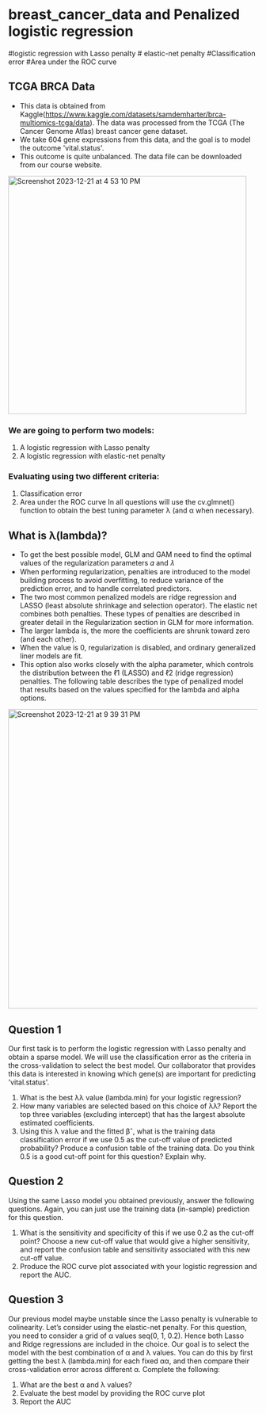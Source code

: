 # breast_cancer_data and Penalized logistic regression
#logistic regression with Lasso penalty # elastic-net penalty #Classification error #Area under the ROC curve

## TCGA BRCA Data
- This data is obtained from Kaggle(https://www.kaggle.com/datasets/samdemharter/brca-multiomics-tcga/data). The data was processed from the TCGA (The Cancer Genome Atlas) breast cancer gene dataset. 
- We take 604 gene expressions from this data, and the goal is to model the outcome 'vital.status'. 
- This outcome is quite unbalanced. The data file can be downloaded from our course website.
<img width="481" alt="Screenshot 2023-12-21 at 4 53 10 PM" src="https://github.com/ColleenJung/breast_cancer_data_-Penalized-logistic-regression/assets/119357849/a29d0016-a272-41c8-8e36-fa51e1086cb3">

### We are going to perform two models:
1. A logistic regression with Lasso penalty
2. A logistic regression with elastic-net penalty

### Evaluating using two different criteria:
1. Classification error
2. Area under the ROC curve
In all questions will use the cv.glmnet() function to obtain the best tuning parameter λ (and α when necessary).

## What is λ(lambda)?
- To get the best possible model, GLM and GAM need to find the optimal values of the regularization parameters 𝛼 and 𝜆
- When performing regularization, penalties are introduced to the model building process to avoid overfitting, to reduce variance of the prediction error, and to handle correlated predictors.
- The two most common penalized models are ridge regression and LASSO (least absolute shrinkage and selection operator). The elastic net combines both penalties. These types of penalties are described in greater detail in the Regularization section in GLM for more information.
- The larger lambda is, the more the coefficients are shrunk toward zero (and each other).
- When the value is 0, regularization is disabled, and ordinary generalized liner models are fit. 
- This option also works closely with the alpha parameter, which controls the distribution between the ℓ1 (LASSO) and ℓ2 (ridge regression) penalties.
The following table describes the type of penalized model that results based on the values specified for the lambda and alpha options.
<img width="605" alt="Screenshot 2023-12-21 at 9 39 31 PM" src="https://github.com/ColleenJung/breast_cancer_data_-Penalized-logistic-regression/assets/119357849/5d9872b1-8927-4eca-8c81-84f4166fac21">
 

## Question 1
Our first task is to perform the logistic regression with Lasso penalty and obtain a sparse model. We will use the classification error as the criteria in the cross-validation to select the best model. Our collaborator that provides this data is interested in knowing which gene(s) are important for predicting 'vital.status'. 

1. What is the best λλ value (lambda.min) for your logistic regression?
2. How many variables are selected based on this choice of λλ? Report the top three variables (excluding intercept) that has the largest absolute estimated coefficients.
3. Using this λ value and the fitted βˆ, what is the training data classification error if we use 0.5 as the cut-off value of predicted probability? Produce a confusion table of the training data. Do you think 0.5 is a good cut-off point for this question? Explain why.

## Question 2
Using the same Lasso model you obtained previously, answer the following questions. Again, you can just use the training data (in-sample) prediction for this question.

1. What is the sensitivity and specificity of this if we use 0.2 as the cut-off point? Choose a new cut-off value that would give a higher sensitivity, and report the confusion table and sensitivity associated with this new cut-off value.
2. Produce the ROC curve plot associated with your logistic regression and report the AUC.

## Question 3
Our previous model maybe unstable since the Lasso penalty is vulnerable to colinearity. Let’s consider using the elastic-net penalty. For this question, you need to consider a grid of α values seq(0, 1, 0.2). Hence both Lasso and Ridge regressions are included in the choice. Our goal is to select the model with the best combination of α and λ values. You can do this by first getting the best λ (lambda.min) for each fixed αα, and then compare their cross-validation error across different α. Complete the following:

1. What are the best α and λ values?
2. Evaluate the best model by providing the ROC curve plot
3. Report the AUC


